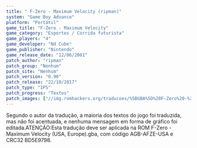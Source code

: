 ```yaml
---
title: " F-Zero - Maximum Velocity (ripman)"
system: "Game Boy Advance"
platform: "Portátil"
game_title: "F-Zero - Maximum Velocity"
game_category: "Esportes / Corrida futurista"
game_players: "4"
game_developer: "Nd Cube"
game_publisher: "Nintendo"
game_release_date: "12/06/2001"
patch_author: "ripman"
patch_group: "Nenhum"
patch_site: "Nenhum"
patch_version: "0.90"
patch_release: "22/10/2017"
patch_type: "IPS"
patch_progress: "Textos"
patch_images: ["//img.romhackers.org/traducoes/%5BGBA%5D%20F-Zero%20-%20Maximum%20Velocity%20-%20ripman%20-%201.png","//img.romhackers.org/traducoes/%5BGBA%5D%20F-Zero%20-%20Maximum%20Velocity%20-%20ripman%20-%202.png","//img.romhackers.org/traducoes/%5BGBA%5D%20F-Zero%20-%20Maximum%20Velocity%20-%20ripman%20-%203.png"]
---
```

Segundo o autor da tradução, a maioria dos textos do jogo foi traduzida, mas não foi acentuada, e nenhuma mensagem em forma de gráfico foi editada.ATENÇÃO:Esta tradução deve ser aplicada na ROM F-Zero - Maximum Velocity (USA, Europe).gba, com código AGB-AFZE-USA e CRC32 BD5E9798.